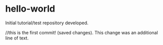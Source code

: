 # hello-world
Initial tutorial/test repository developed.

//this is the first commit! (saved changes). This change was an additional line of text.
